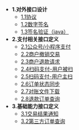 * **1.对外接口设计**
    * [1.1协议](design/protocol.md)
    * [1.2数字签名](design/signature.md)
    * [1.3签名验证（java）](design/verification.md)
* **2.支付相关接口定义**
    * [2.1公众号/小程序支付](payguide/mini.md)
    * [2.2商户撤销交易](payguide/repeal.md)
    * [2.3商户退款请求](payguide/refund.md)
    * [2.4扫码支付-用户被扫](payguide/unactivescan.md)
    * [2.5扫码支付-用户主扫](payguide/activescan.md)
    * [2.6订单状态同步](payguide/apisync.md)
    * [2.7对账文件下载](payguide/getcollatefile.md)
    * [2.8退款订单查询](payguide/refundquery.md)
* **3.基础能力接口定义**
    * [3.1交易结果通知](basicability/notify.md)
    * [3.2第三方订单查询](basicability/thirdpartyorderquery.md)
